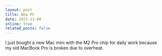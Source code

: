 ```yaml
---
layout: post
title: New PC
date: 2023-11-08
inline: true
related_posts: false
---
```

I just bought a new Mac mini with the M2 Pro chip for daily work because my old MacBook Pro is broken due to overheat.
